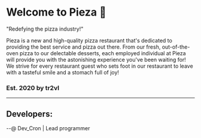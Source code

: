 # Welcome to Pieza 🍕

"Redefying the pizza industry!"

Pieza is a new and high-quality pizza restaurant that's dedicated to providing the best service and pizza out there. From our fresh, out-of-the-oven pizza to our delectable desserts, each employed individual at Pieza will provide you with the astonishing experience you've been waiting for! We strive for every restaurant guest who sets foot in our restaurant to leave with a tasteful smile and a stomach full of joy!

### Est. 2020 by tr2vl

____

## Developers: 

--@ Dev_Cron | Lead programmer
